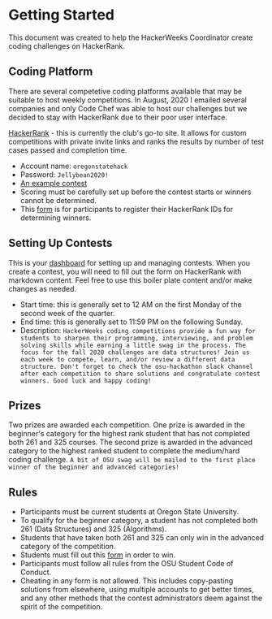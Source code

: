 # Getting Started
This document was created to help the HackerWeeks Coordinator create coding challenges on HackerRank.

## Coding Platform
There are several competetive coding platforms available that may be suitable to host weekly competitions. In August, 2020 I emailed several companies and only Code Chef was able to host our challenges but we decided to stay with HackerRank due to their poor user interface. 

[HackerRank](https://www.hackerrank.com) - this is currently the club's go-to site. It allows for custom competitions with private invite links and ranks the results by number of test cases passed and completion time.
* Account name: `oregonstatehack`
* Password: `Jellybean2020!`
* [An example contest](https://www.hackerrank.com/hackerweeks-1)
* Scoring must be carefully set up before the contest starts or winners cannot be determined.
* This [form](https://docs.google.com/forms/d/19GkSvM68FLftOyGeB-hqthundBdVUTFMgXGeQ0dmtNo/edit) is for participants to register their HackerRank IDs for determining winners.


## Setting Up Contests
This is your [dashboard](https://www.hackerrank.com/administration/contests) for setting up and managing contests. When you create a contest, you will need to fill out the form on HackerRank with markdown content. Feel free to use this boiler plate content and/or make changes as needed.
* Start time: this is generally set to 12 AM on the first Monday of the second week of the quarter. 
* End time: this is generally set to 11:59 PM on the following Sunday.
* Description: 
`HackerWeeks coding competitions provide a fun way for students to sharpen their programming, interviewing, and problem solving skills while earning a little swag in the process. The focus for the fall 2020 challenges are data structures! Join us each week to compete, learn, and/or review a different data structure. Don't forget to check the osu-hackathon slack channel after each competition to share solutions and congratulate contest winners. Good luck and happy coding!`



## Prizes
Two prizes are awarded each competition. One prize is awarded in the beginner's category for the highest rank student that has not completed both 261 and 325 courses. The second prize is awarded in the advanced category to the highest ranked student to complete the medium/hard coding challenge.
`A bit of OSU swag will be mailed to the first place winner of the beginner and advanced categories!`


## Rules
- Participants must be current students at Oregon State University.
- To qualify for the beginner category, a student has not completed both 261 (Data Structures) and 325 (Algorithms).
- Students that have taken both 261 and 325 can only win in the advanced category of the competition.
- Students must fill out this [form](https://bit.ly/3i1N6gW) in order to win.
- Participants must follow all rules from the OSU Student Code of Conduct.
- Cheating in any form is not allowed. This includes copy-pasting solutions from elsewhere, using multiple accounts to get better times, and any other methods that the contest administrators deem against the spirit of the competition.



